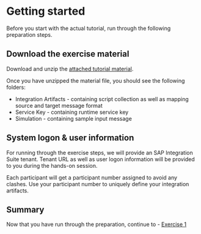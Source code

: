 # Getting started

Before you start with the actual tutorial, run through the following preparation steps.

## Download the exercise material

Download and unzip the [attached tutorial material](/exercises/ex0/material/TutorialMaterial.zip).

Once you have unzipped the material file, you should see the following folders:
- Integration Artifacts - containing script collection as well as mapping source and target message format
- Service Key - containing runtime service key
- Simulation - containing sample input message

## System logon & user information

For running through the exercise steps, we will provide an SAP Integration Suite tenant. Tenant URL as well as user logon information will be provided to you during the hands-on session.

Each participant will get a participant number assigned to avoid any clashes. Use your participant number to uniquely define your integration artifacts.

## Summary

Now that you have run through the preparation, continue to - [Exercise 1](../ex1/README.md)
